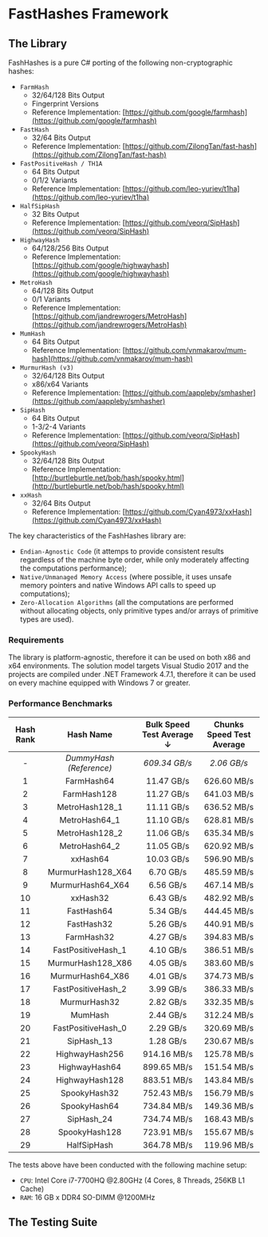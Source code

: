 # FastHashes Framework

## The Library

FashHashes is a pure C# porting of the following non-cryptographic hashes:

 - `FarmHash`
   - 32/64/128 Bits Output
   - Fingerprint Versions
   - Reference Implementation: [https://github.com/google/farmhash](https://github.com/google/farmhash)
 - `FastHash`
   - 32/64 Bits Output
   - Reference Implementation: [https://github.com/ZilongTan/fast-hash](https://github.com/ZilongTan/fast-hash)
 - `FastPositiveHash / TH1A`
   - 64 Bits Output
   - 0/1/2 Variants
   - Reference Implementation: [https://github.com/leo-yuriev/t1ha](https://github.com/leo-yuriev/t1ha)
 - `HalfSipHash`
   - 32 Bits Output
   - Reference Implementation: [https://github.com/veorq/SipHash](https://github.com/veorq/SipHash)
 - `HighwayHash`
   - 64/128/256 Bits Output
   - Reference Implementation: [https://github.com/google/highwayhash](https://github.com/google/highwayhash)
 - `MetroHash`
   - 64/128 Bits Output
   - 0/1 Variants
   - Reference Implementation: [https://github.com/jandrewrogers/MetroHash](https://github.com/jandrewrogers/MetroHash)
 - `MumHash`
   - 64 Bits Output
   - Reference Implementation: [https://github.com/vnmakarov/mum-hash](https://github.com/vnmakarov/mum-hash)
 - `MurmurHash (v3)`
   - 32/64/128 Bits Output
   - x86/x64 Variants
   - Reference Implementation: [https://github.com/aappleby/smhasher](https://github.com/aappleby/smhasher)
 - `SipHash`
   - 64 Bits Output
   - 1-3/2-4 Variants
   - Reference Implementation: [https://github.com/veorq/SipHash](https://github.com/veorq/SipHash)
 - `SpookyHash`
   - 32/64/128 Bits Output
   - Reference Implementation: [http://burtleburtle.net/bob/hash/spooky.html](http://burtleburtle.net/bob/hash/spooky.html)
 - `xxHash`
   - 32/64 Bits Output
   - Reference Implementation: [https://github.com/Cyan4973/xxHash](https://github.com/Cyan4973/xxHash)

The key characteristics of the FashHashes library are:
 - `Endian-Agnostic Code` (it attemps to provide consistent results regardless of the machine byte order, while only moderately affecting the computations performance);
 - `Native/Unmanaged Memory Access` (where possible, it uses unsafe memory pointers and native Windows API calls to speed up computations);
 - `Zero-Allocation Algorithms` (all the computations are performed without allocating objects, only primitive types and/or arrays of primitive types are used).
 
### Requirements
 
The library is platform-agnostic, therefore it can be used on both x86 and x64 environments. The solution model targets Visual Studio 2017 and the projects are compiled under .NET Framework 4.7.1, therefore it can be used on every machine equipped with Windows 7 or greater.

### Performance Benchmarks

| Hash Rank | Hash Name               | Bulk Speed Test Average ↓ | Chunks Speed Test Average |
| :---:     | :---:                   | :---:                     | :---:                     |
| *-*       | *DummyHash (Reference)* | *609.34 GB/s*             | *2.06 GB/s*               |
| 1         | FarmHash64              | 11.47 GB/s                | 626.60 MB/s               |
| 2         | FarmHash128             | 11.27 GB/s                  | 641.03 MB/s               |
| 3         | MetroHash128_1          | 11.11 GB/s                  | 636.52 MB/s               |
| 4         | MetroHash64_1           | 11.10 GB/s                  | 628.81 MB/s               |
| 5         | MetroHash128_2          | 11.06 GB/s                  | 635.34 MB/s               |
| 6         | MetroHash64_2           | 11.05 GB/s                  | 620.92 MB/s               |
| 7         | xxHash64                | 10.03 GB/s                  | 596.90 MB/s               |
| 8         | MurmurHash128_X64       | 6.70 GB/s                   | 485.59 MB/s               |
| 9         | MurmurHash64_X64        | 6.56 GB/s                   | 467.14 MB/s               |
| 10        | xxHash32                | 6.43 GB/s                   | 482.92 MB/s               |
| 11        | FastHash64              | 5.34 GB/s                   | 444.45 MB/s               |
| 12        | FastHash32              | 5.26 GB/s                   | 440.91 MB/s               |
| 13        | FarmHash32              | 4.27 GB/s                   | 394.83 MB/s               |
| 14        | FastPositiveHash_1      | 4.10 GB/s                   | 386.51 MB/s               |
| 15        | MurmurHash128_X86       | 4.05 GB/s                   | 383.60 MB/s               |
| 16        | MurmurHash64_X86        | 4.01 GB/s                   | 374.73 MB/s               | 
| 17        | FastPositiveHash_2      | 3.99 GB/s                   | 386.33 MB/s               |
| 18        | MurmurHash32            | 2.82 GB/s                   | 332.35 MB/s               |
| 19        | MumHash                 | 2.44 GB/s                   | 312.24 MB/s               |
| 20        | FastPositiveHash_0      | 2.29 GB/s                   | 320.69 MB/s               |
| 21        | SipHash_13              | 1.28 GB/s                   | 230.67 MB/s               |
| 22        | HighwayHash256          | 914.16 MB/s                 | 125.78 MB/s               |
| 23        | HighwayHash64           | 899.65 MB/s                 | 151.54 MB/s               |
| 24        | HighwayHash128          | 883.51 MB/s                 | 143.84 MB/s               |
| 25        | SpookyHash32            | 752.43 MB/s                 | 156.79 MB/s               |
| 26        | SpookyHash64            | 734.84 MB/s                 | 149.36 MB/s               |
| 27        | SipHash_24              | 734.74 MB/s                 | 168.43 MB/s               |
| 28        | SpookyHash128           | 723.91 MB/s                 | 155.67 MB/s               |
| 29        | HalfSipHash             | 364.78 MB/s                 | 119.96 MB/s               |

The tests above have been conducted with the following machine setup:

 - `CPU`: Intel Core i7-7700HQ @2.80GHz (4 Cores, 8 Threads, 256KB L1 Cache)
 - `RAM`: 16 GB x DDR4 SO-DIMM @1200MHz

## The Testing Suite
